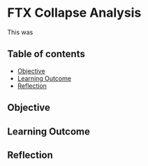 # FTX Collapse Analysis

This was

## Table of contents
* [Objective](#objective)
* [Learning Outcome](#learning_outcome)
* [Reflection](#reflection)

## Objective

	
## Learning Outcome

	
## Reflection 

